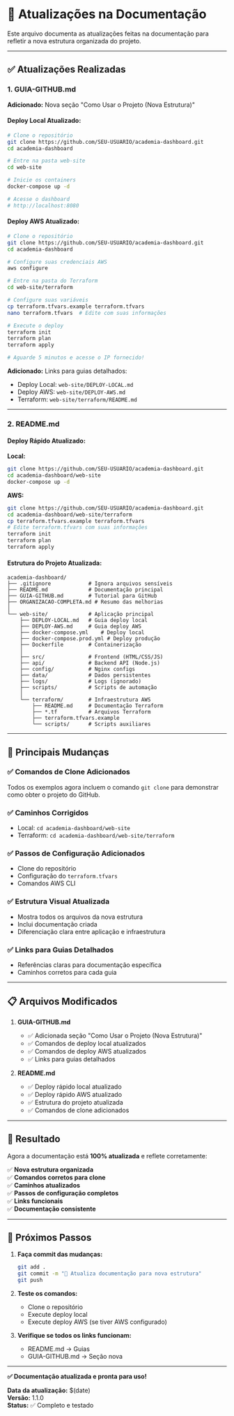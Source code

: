 # 📝 Atualizações na Documentação

Este arquivo documenta as atualizações feitas na documentação para refletir a nova estrutura organizada do projeto.

---

## ✅ Atualizações Realizadas

### 1. **GUIA-GITHUB.md**

**Adicionado:** Nova seção "Como Usar o Projeto (Nova Estrutura)"

#### **Deploy Local Atualizado:**
```bash
# Clone o repositório
git clone https://github.com/SEU-USUARIO/academia-dashboard.git
cd academia-dashboard

# Entre na pasta web-site
cd web-site

# Inicie os containers
docker-compose up -d

# Acesse o dashboard
# http://localhost:8080
```

#### **Deploy AWS Atualizado:**
```bash
# Clone o repositório
git clone https://github.com/SEU-USUARIO/academia-dashboard.git
cd academia-dashboard

# Configure suas credenciais AWS
aws configure

# Entre na pasta do Terraform
cd web-site/terraform

# Configure suas variáveis
cp terraform.tfvars.example terraform.tfvars
nano terraform.tfvars  # Edite com suas informações

# Execute o deploy
terraform init
terraform plan
terraform apply

# Aguarde 5 minutos e acesse o IP fornecido!
```

**Adicionado:** Links para guias detalhados:
- Deploy Local: `web-site/DEPLOY-LOCAL.md`
- Deploy AWS: `web-site/DEPLOY-AWS.md`
- Terraform: `web-site/terraform/README.md`

---

### 2. **README.md**

#### **Deploy Rápido Atualizado:**

**Local:**
```bash
git clone https://github.com/SEU-USUARIO/academia-dashboard.git
cd academia-dashboard/web-site
docker-compose up -d
```

**AWS:**
```bash
git clone https://github.com/SEU-USUARIO/academia-dashboard.git
cd academia-dashboard/web-site/terraform
cp terraform.tfvars.example terraform.tfvars
# Edite terraform.tfvars com suas informações
terraform init
terraform plan
terraform apply
```

#### **Estrutura do Projeto Atualizada:**

```
academia-dashboard/
├── .gitignore            # Ignora arquivos sensíveis
├── README.md             # Documentação principal
├── GUIA-GITHUB.md        # Tutorial para GitHub
├── ORGANIZACAO-COMPLETA.md # Resumo das melhorias
│
└── web-site/             # Aplicação principal
    ├── DEPLOY-LOCAL.md   # Guia deploy local
    ├── DEPLOY-AWS.md     # Guia deploy AWS
    ├── docker-compose.yml    # Deploy local
    ├── docker-compose.prod.yml # Deploy produção
    ├── Dockerfile        # Containerização
    │
    ├── src/              # Frontend (HTML/CSS/JS)
    ├── api/              # Backend API (Node.js)
    ├── config/           # Nginx configs
    ├── data/             # Dados persistentes
    ├── logs/             # Logs (ignorado)
    ├── scripts/          # Scripts de automação
    │
    └── terraform/        # Infraestrutura AWS
        ├── README.md     # Documentação Terraform
        ├── *.tf          # Arquivos Terraform
        ├── terraform.tfvars.example
        └── scripts/      # Scripts auxiliares
```

---

## 🎯 Principais Mudanças

### ✅ **Comandos de Clone Adicionados**
Todos os exemplos agora incluem o comando `git clone` para demonstrar como obter o projeto do GitHub.

### ✅ **Caminhos Corrigidos**
- Local: `cd academia-dashboard/web-site`
- Terraform: `cd academia-dashboard/web-site/terraform`

### ✅ **Passos de Configuração Adicionados**
- Clone do repositório
- Configuração do `terraform.tfvars`
- Comandos AWS CLI

### ✅ **Estrutura Visual Atualizada**
- Mostra todos os arquivos da nova estrutura
- Inclui documentação criada
- Diferenciação clara entre aplicação e infraestrutura

### ✅ **Links para Guias Detalhados**
- Referências claras para documentação específica
- Caminhos corretos para cada guia

---

## 📋 Arquivos Modificados

1. **GUIA-GITHUB.md**
   - ✅ Adicionada seção "Como Usar o Projeto (Nova Estrutura)"
   - ✅ Comandos de deploy local atualizados
   - ✅ Comandos de deploy AWS atualizados
   - ✅ Links para guias detalhados

2. **README.md**
   - ✅ Deploy rápido local atualizado
   - ✅ Deploy rápido AWS atualizado
   - ✅ Estrutura do projeto atualizada
   - ✅ Comandos de clone adicionados

---

## 🎉 Resultado

Agora a documentação está **100% atualizada** e reflete corretamente:

✅ **Nova estrutura organizada**  
✅ **Comandos corretos para clone**  
✅ **Caminhos atualizados**  
✅ **Passos de configuração completos**  
✅ **Links funcionais**  
✅ **Documentação consistente**  

---

## 🚀 Próximos Passos

1. **Faça commit das mudanças:**
   ```bash
   git add .
   git commit -m "📝 Atualiza documentação para nova estrutura"
   git push
   ```

2. **Teste os comandos:**
   - Clone o repositório
   - Execute deploy local
   - Execute deploy AWS (se tiver AWS configurado)

3. **Verifique se todos os links funcionam:**
   - README.md → Guias
   - GUIA-GITHUB.md → Seção nova

---

**✅ Documentação atualizada e pronta para uso!**

**Data da atualização:** $(date)  
**Versão:** 1.1.0  
**Status:** ✅ Completo e testado







